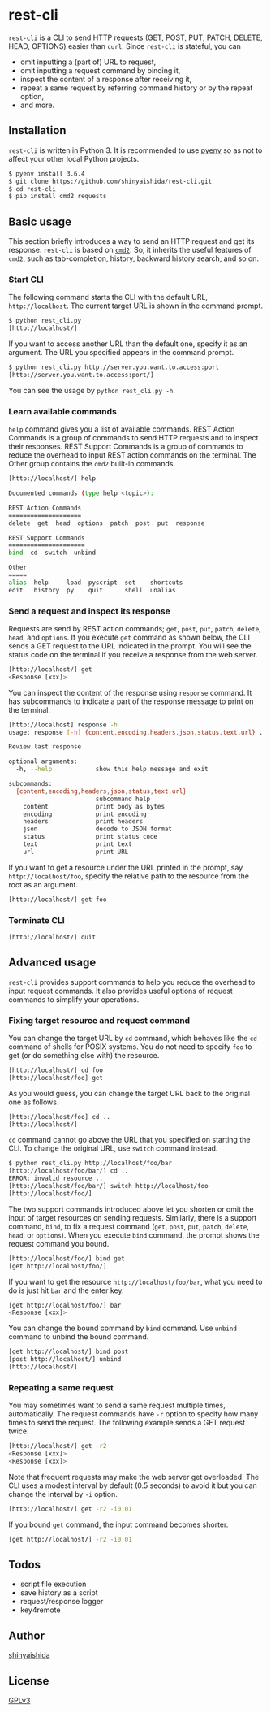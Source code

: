 rest-cli
====

`rest-cli` is a CLI to send HTTP requests (GET, POST, PUT, PATCH, DELETE, HEAD,
OPTIONS) easier than `curl`. Since `rest-cli` is stateful, you can

- omit inputting a (part of) URL to request,
- omit inputting a request command by binding it,
- inspect the content of a response after receiving it,
- repeat a same request by referring command history or by the repeat option,
- and more.

## Installation

`rest-cli` is written in Python 3. It is recommended to use
[pyenv](https://github.com/pyenv/pyenv) so as not to affect your other local
Python projects.

``` bash
$ pyenv install 3.6.4
$ git clone https://github.com/shinyaishida/rest-cli.git
$ cd rest-cli
$ pip install cmd2 requests
```

## Basic usage

This section briefly introduces a way to send an HTTP request and get its
response. `rest-cli` is based on
[`cmd2`](http://cmd2.readthedocs.io/en/latest/). So, it inherits the useful
features of `cmd2`, such as tab-completion, history, backward history search,
and so on.

### Start CLI

The following command starts the CLI with the default URL, `http://localhost`.
The current target URL is shown in the command prompt.

``` bash
$ python rest_cli.py
[http://localhost/]
```

If you want to access another URL than the default one, specify it as an
argument. The URL you specified appears in the command prompt.

``` bash
$ python rest_cli.py http://server.you.want.to.access:port
[http://server.you.want.to.access:port/]
```

You can see the usage by `python rest_cli.py -h`.

### Learn available commands

`help` command gives you a list of available commands. REST Action Commands is a
group of commands to send HTTP requests and to inspect their responses. REST
Support Commands is a group of commands to reduce the overhead to input REST
action commands on the terminal. The Other group contains the `cmd2` built-in
commands.

``` bash
[http://localhost/] help

Documented commands (type help <topic>):

REST Action Commands
====================
delete  get  head  options  patch  post  put  response

REST Support Commands
=====================
bind  cd  switch  unbind

Other
=====
alias  help     load  pyscript  set    shortcuts
edit   history  py    quit      shell  unalias
```

### Send a request and inspect its response

Requests are send by REST action commands; `get`, `post`, `put`, `patch`,
`delete`, `head`, and `options`. If you execute `get` command as shown below,
the CLI sends a GET request to the URL indicated in the prompt. You will see
the status code on the terminal if you receive a response from the web server.

``` bash
[http://localhost/] get
<Response [xxx]>
```

You can inspect the content of the response using `response` command. It has
subcommands to indicate a part of the response message to print on the
terminal.

``` bash
[http://localhost] response -h
usage: response [-h] {content,encoding,headers,json,status,text,url} ...

Review last response

optional arguments:
  -h, --help            show this help message and exit

subcommands:
  {content,encoding,headers,json,status,text,url}
                        subcommand help
    content             print body as bytes
    encoding            print encoding
    headers             print headers
    json                decode to JSON format
    status              print status code
    text                print text
    url                 print URL
```

If you want to get a resource under the URL printed in the prompt, say
`http://localhost/foo`, specify the relative path to the resource from the root
as an argument.

``` bash
[http://localhost/] get foo
```

### Terminate CLI

``` bash
[http://localhost/] quit
```

## Advanced usage

`rest-cli` provides support commands to help you reduce the overhead to input
request commands. It also provides useful options of request commands to
simplify your operations.

### Fixing target resource and request command

You can change the target URL by `cd` command, which behaves
like the `cd` command of shells for POSIX systems. You do not need to specify
`foo` to get (or do something else with) the resource.

``` bash
[http://localhost/] cd foo
[http://localhost/foo] get
```

As you would guess, you can change the target URL back to the original one as
follows.

``` bash
[http://localhost/foo] cd ..
[http://localhost/]
```

`cd` command cannot go above the URL that you specified on starting the CLI. To
change the original URL, use `switch` command instead.

``` bash
$ python rest_cli.py http://localhost/foo/bar
[http://localhost/foo/bar/] cd ..
ERROR: invalid resource ..
[http://localhost/foo/bar/] switch http://localhost/foo
[http://localhost/foo/]
```

The two support commands introduced above let you shorten or omit the input of
target resources on sending requests. Similarly, there is a support command,
`bind`, to fix a request command (`get`, `post`, `put`, `patch`, `delete`,
`head`, or `options`). When you execute `bind` command, the prompt shows the
request command you bound.

``` bash
[http://localhost/foo/] bind get
[get http://localhost/foo/]
```

If you want to get the resource `http://localhost/foo/bar`, what you need to do
is just hit `bar` and the enter key.

``` bash
[get http://localhost/foo/] bar
<Response [xxx]>
```

You can change the bound command by `bind` command. Use `unbind` command to
unbind the bound command.

``` bash
[get http://localhost/] bind post
[post http://localhost/] unbind
[http://localhost/]
```

### Repeating a same request

You may sometimes want to send a same request multiple times, automatically.
The request commands have `-r` option to specify how many times to send the
request. The following example sends a GET request twice.

``` bash
[http://localhost/] get -r2
<Response [xxx]>
<Response [xxx]>
```

Note that frequent requests may make the web server get overloaded. The CLI
uses a modest interval by default (0.5 seconds) to avoid it but you can change
the interval by `-i` option.

``` bash
[http://localhost/] get -r2 -i0.01
```

If you bound `get` command, the input command becomes shorter.

``` bash
[get http://localhost/] -r2 -i0.01
```

## Todos

- script file execution
- save history as a script
- request/response logger
- key4remote

## Author

[shinyaishida](https://github.com/shinyaishida)

## License

[GPLv3](LICENSE)
